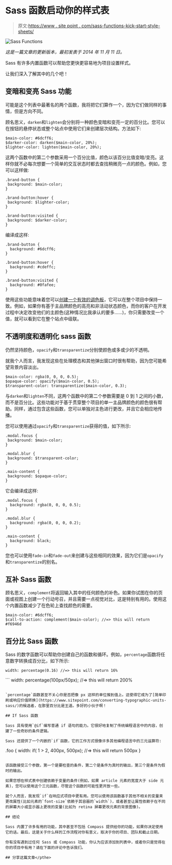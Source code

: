 # Sass 函数启动你的样式表

> 原文:[https://www . site point . com/sass-functions-kick-start-style-sheets/](https://www.sitepoint.com/sass-functions-kick-start-style-sheets/)

![Sass Functions](../Images/5e5cff09b53f84b4a442909af5af7d0e.png)

*这是一篇文章的更新版本，最初发表于 2014 年 11 月 11 日。*

Sass 有许多内置函数可以帮助您更快更容易地为项目设置样式。

让我们深入了解其中的几个吧！

## 变暗和变亮 Sass 功能

可能是这个列表中最著名的两个函数，我将把它们算作一个，因为它们做同样的事情，但是方向不同。

顾名思义，`darken`和`lighten`会分别将一种颜色变暗和变亮一定的百分比。您可以在按钮的悬停状态或整个站点中使用它们来创建层次结构。方法如下:

```
$main-color: #6dcff6;
$darker-color: darken($main-color, 20%);
$lighter-color: lighten($main-color, 20%);
```

这两个函数中的第二个参数采用一个百分比值，颜色以该百分比值变暗/变亮。这样你就不必每次想要一个简单的交互状态时都去查找稍微亮一点的颜色。例如，您可以这样做:

```
.brand-button {
 background: $main-color;
}

.brand-button:hover {
 background: $lighter-color;
}

.brand-button:visited {
 background: $darker-color;
}
```

编译成这样:

```
.brand-button {
  background: #6dcff6;
}

.brand-button:hover {
  background: #cdeffc;
}

.brand-button:visited {
  background: #0fafee;
}
```

使用这些功能意味着您可以[创建一个有效的调色板](https://www.sitepoint.com/using-sass-build-color-palettes/)，它可以在整个项目中保持一致。例如，如果你有基于主品牌颜色的高亮和非活动状态颜色，而你的客户在开发过程中决定改变他们的主颜色(这种情况比我承认的要多……)，你只需要改变一个值，就可以看到它在整个站点中级联。

## 不透明度和透明化 sass 函数

仍然坚持颜色，`opacify`和`transparentize`分别使颜色或多或少的不透明。

就我个人而言，我发现这些在处理模态和其他弹出窗口时很有帮助，因为您可能希望背景内容淡出。

```
$main-color: rgba(0, 0, 0, 0.5);
$opaque-color: opacify($main-color, 0.5);
$transparent-color: transparentize($main-color, 0.3);
```

与`darken`和`lighten`不同，这两个函数中的第二个参数需要是 0 到 1 之间的小数，而不是百分比。这些功能对于基于贯穿整个项目的单一主品牌颜色的颜色很有帮助。同样，通过包含这些函数，您可以单独对主色进行更改，并且它会相应地传播。

您可以使用通过`opacify`和`transparentize`获得的值，如下所示:

```
.modal.focus {
 background: $main-color;
}

.modal.blur {
 background: $transparent-color;
}

.main-content {
 background: $opaque-color;
}
```

它会编译成这样:

```
.modal.focus {
  background: rgba(0, 0, 0, 0.5);
}

.modal.blur {
  background: rgba(0, 0, 0, 0.2);
}

.main-content {
  background: black;
}
```

您也可以使用`fade-in`和`fade-out`来创建与这些相同的效果，因为它们是`opacify`和`transparentize`的别名。

## 互补 Sass 函数

顾名思义，`complement`将返回输入其中的任何颜色的补色。如果你试图在你的页面或视图上创建一个行动号召，并且需要一点视觉对比，这是特别有用的。使用这个内置函数减少了在色轮上查找颜色的需要。

```
$main-color: #6dcff6;
$call-to-action: complement($main-color); //=> this will return #f6946d
```

## 百分比 Sass 函数

Sass 的数字函数可以帮助你创建自己的函数和循环。例如，`percentage`函数将任意数字转换成百分比，如下所示:

```
width: percentage(0.16) //=> this will return 16%
```

 <pthe most="" usable="" values="" will="" be="" normalized="" ones="" and="" this="" function="" can="" also="" take="" mathematical="" equations="" as="" arguments="" allowing="" you="" more="" flexibility:="">```
width: percentage(100px/50px); //=> this will return 200%
```

`percentage`函数甚至不关心你是否把像 px 这样的单位推到值上。这使得它成为了[简单印刷或响应价值转换](https://www.sitepoint.com/converting-typographic-units-sass/)的候选者，在那里百分比是王道。多好的小伙子啊！

## If Sass 函数

Sass 具有使用`@if`编写普通 if 语句的能力。它很好地复制了传统编程语言中的内容，创建了一些奇妙的条件逻辑。

Sass 还提供了一个内嵌的`if`函数，它的工作方式很像许多其他编程语言中的三元运算符:

```
.foo { 
 width: if( 1 > 2, 400px, 500px); //=> this will return 500px
}
```

该函数接受三个参数，第一个是要检查的条件，第二个是条件为真时的输出，第三个是条件为假时的输出。

如果您想在样式表中创建依赖于变量的条件(例如，如果 article 元素的宽度大于 side 元素)，您可以使用这个三元函数，尽管这个函数的可能性更开放一些。

就个人而言，我发现`if`在响应式项目中更有用。您可以使用该函数基于其他不相关的变量来更改属性(比如元素的`font-size`依赖于其容器的`width`)，或者甚至让属性依赖于在不同的屏幕大小或显示器上更改的变量(比如为 retina 屏幕更改元素的背景图像)。

## 结论

Sass 内置了许多有用的功能，其中甚至不包括 Compass 提供给你的功能，如果你决定使用它的话。最后，这是关于什么样的工作流程对你有意义，取决于你的项目、团队和截止日期。

你有没有遇到过任何 Sass 或 Compass 功能，你认为应该添加到列表中，或者你只是觉得在你的项目中有用？请在下面的评论中告诉我们。

## 分享这篇文章</pthe>